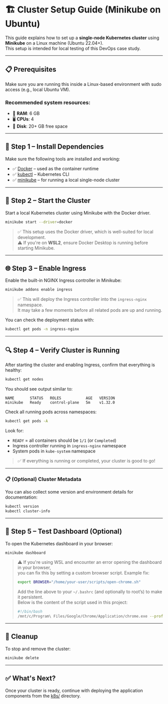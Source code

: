 # 🏗️ Cluster Setup Guide (Minikube on Ubuntu)  
This guide explains how to set up a **single-node Kubernetes cluster** using **Minikube** on a Linux machine (Ubuntu 22.04+).  
This setup is intended for local testing of this DevOps case study.

---

## 📋 Prerequisites  
Make sure you are running this inside a Linux-based environment with sudo access (e.g., local Ubuntu VM).

### Recommended system resources:  
- 🧠 **RAM**: 6 GB
- 🖥️ **CPUs**: 4
- 💾 **Disk**: 20+ GB free space

---

## 🧰 Step 1 – Install Dependencies
Make sure the following tools are installed and working:  

- ✅ [Docker](https://www.docker.com/) – used as the container runtime
- ✅ [kubectl](https://kubernetes.io/docs/tasks/tools/) – Kubernetes CLI
- ✅ [minikube](https://minikube.sigs.k8s.io/docs/start/) – for running a local single-node cluster

---

## 🚀 Step 2 – Start the Cluster  
Start a local Kubernetes cluster using Minikube with the Docker driver.  
```bash
minikube start --driver=docker
```

> ✅ This setup uses the Docker driver, which is well-suited for local development.  
> ⚠️ If you're on **WSL2**, ensure Docker Desktop is running before starting Minikube.

---

## 🌐 Step 3 – Enable Ingress
Enable the built-in NGINX Ingress controller in Minikube:  
```bash
minikube addons enable ingress
```

> ✅ This will deploy the Ingress controller into the `ingress-nginx` namespace.  
> It may take a few moments before all related pods are up and running.

You can check the deployment status with:
```bash
kubectl get pods -n ingress-nginx
```

---

## 🔍 Step 4 – Verify Cluster is Running  
After starting the cluster and enabling Ingress, confirm that everything is healthy:
```bash
kubectl get nodes
```

You should see output similar to:
```
NAME       STATUS   ROLES           AGE   VERSION
minikube   Ready    control-plane   5m    v1.32.0
```

Check all running pods across namespaces:
```bash
kubectl get pods -A
```

Look for:
- `READY` = all containers should be `1/1` (or `Completed`)
- Ingress controller running in `ingress-nginx` namespace
- System pods in `kube-system` namespace

> ✅ If everything is running or completed, your cluster is good to go!

---

### 📋 (Optional) Cluster Metadata  
You can also collect some version and environment details for documentation:
```bash
kubectl version
kubectl cluster-info
```

---

## 🧪 Step 5 – Test Dashboard (Optional)  
To open the Kubernetes dashboard in your browser:  
```bash
minikube dashboard
```

> ⚠️ If you're using WSL and encounter an error opening the dashboard in your browser,  
> you can fix this by setting a custom browser script. Example fix:
>
> ```bash
> export BROWSER="/home/your-user/scripts/open-chrome.sh"
> ```
>
> Add the line above to your `~/.bashrc` (and optionally to root’s) to make it persistent.  
> Below is the content of the script used in this project:
>
> ```bash
> #!/bin/bash
> /mnt/c/Program\ Files/Google/Chrome/Application/chrome.exe --profile-directory="Profile 1" "$@"
> ```

---

## 🧹 Cleanup  
To stop and remove the cluster:  
```bash
minikube delete
```

---

## ✅ What's Next?  
Once your cluster is ready, continue with deploying the application components from the [k8s/](../k8s/) directory.  